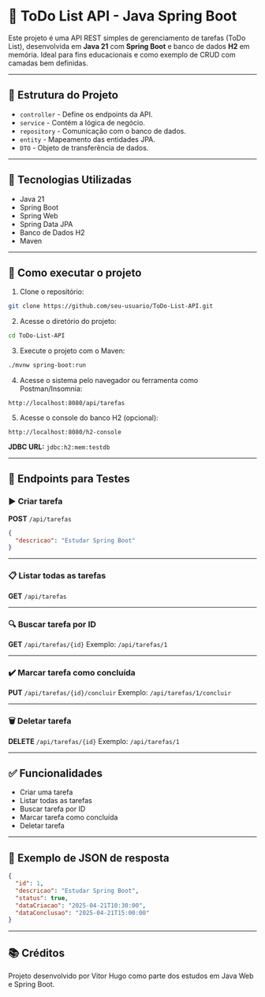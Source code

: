 # 📌 ToDo List API - Java Spring Boot

Este projeto é uma API REST simples de gerenciamento de tarefas (ToDo List), desenvolvida em **Java 21** com **Spring Boot** e banco de dados **H2** em memória. Ideal para fins educacionais e como exemplo de CRUD com camadas bem definidas.

---

## 📁 Estrutura do Projeto

- `controller` - Define os endpoints da API.
- `service` - Contém a lógica de negócio.
- `repository` - Comunicação com o banco de dados.
- `entity` - Mapeamento das entidades JPA.
- `DTO` - Objeto de transferência de dados.

---

## 🚀 Tecnologias Utilizadas

- Java 21
- Spring Boot
- Spring Web
- Spring Data JPA
- Banco de Dados H2
- Maven

---

## 🔧 Como executar o projeto

1. Clone o repositório:
```bash
git clone https://github.com/seu-usuario/ToDo-List-API.git
```

2. Acesse o diretório do projeto:
```bash
cd ToDo-List-API
```

3. Execute o projeto com o Maven:
```bash
./mvnw spring-boot:run
```

4. Acesse o sistema pelo navegador ou ferramenta como Postman/Insomnia:
```
http://localhost:8080/api/tarefas
```

5. Acesse o console do banco H2 (opcional):
```
http://localhost:8080/h2-console
```
**JDBC URL:** `jdbc:h2:mem:testdb`

---

## 📌 Endpoints para Testes

### ▶️ Criar tarefa
**POST** `/api/tarefas`
```json
{
  "descricao": "Estudar Spring Boot"
}
```

---

### 📋 Listar todas as tarefas
**GET** `/api/tarefas`

---

### 🔍 Buscar tarefa por ID
**GET** `/api/tarefas/{id}`
Exemplo: `/api/tarefas/1`

---

### ✔️ Marcar tarefa como concluída
**PUT** `/api/tarefas/{id}/concluir`
Exemplo: `/api/tarefas/1/concluir`

---

### 🗑️ Deletar tarefa
**DELETE** `/api/tarefas/{id}`
Exemplo: `/api/tarefas/1`

---

## ✅ Funcionalidades

- Criar uma tarefa
- Listar todas as tarefas
- Buscar tarefa por ID
- Marcar tarefa como concluída
- Deletar tarefa

---

## 📄 Exemplo de JSON de resposta
```json
{
  "id": 1,
  "descricao": "Estudar Spring Boot",
  "status": true,
  "dataCriacao": "2025-04-21T10:30:00",
  "dataConclusao": "2025-04-21T15:00:00"
}
```

---

## 📚 Créditos
Projeto desenvolvido por Vitor Hugo como parte dos estudos em Java Web e Spring Boot.



